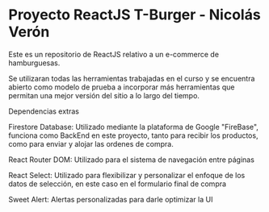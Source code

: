 # Proyecto ReactJS T-Burger - Nicolás Verón

Este es un repositorio de ReactJS relativo a un e-commerce de hamburguesas.

Se utilizaran todas las herramientas trabajadas en el curso y se encuentra abierto como modelo de prueba a incorporar más herramientas que permitan una mejor versión del sitio a lo largo del tiempo.

Dependencias extras

Firestore Database: Utilizado mediante la plataforma de Google "FireBase", funciona como BackEnd en este proyecto, tanto para recibir los productos, como para enviar y alojar las ordenes de compra.

React Router DOM: Utilizado para el sistema de navegación entre páginas

React Select: Utilizado para flexibilizar y personalizar el enfoque de los datos de selección, en este caso en el formulario final de compra

Sweet Alert: Alertas personalizadas para darle optimizar la UI 


